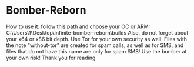 # Bomber-Reborn
How to use it: follow this path and choose your OC or ARM: C:\Users\1\Desktop\infinite-bomber-reborn\builds
Also, do not forget about your x64 or x86 bit depth.
Use Tor for your own security as well.
Files with the note "without-tor" are created for spam calls, as well as for SMS, and files that do not have this name are only for spam SMS!
Use the bomber at your own risk!
Thank you for reading.
